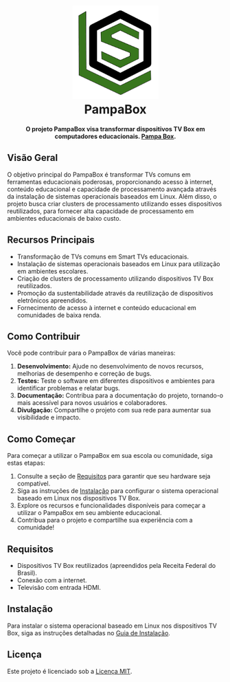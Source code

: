 <h1 align="center">
  <br>
  <img src="./images/lospampa_icon.png" width="200"></a>
  <br>
  PampaBox
  <br>
</h1>
<h4 align="center">O projeto PampaBox visa transformar dispositivos TV Box em computadores educacionais. <a href="#" target="_blank">Pampa Box</a>.</h4>

## Visão Geral

O objetivo principal do PampaBox é transformar TVs comuns em ferramentas educacionais poderosas, proporcionando acesso à internet, conteúdo educacional e capacidade de processamento avançada através da instalação de sistemas operacionais baseados em Linux. Além disso, o projeto busca criar clusters de processamento utilizando esses dispositivos reutilizados, para fornecer alta capacidade de processamento em ambientes educacionais de baixo custo.

## Recursos Principais

- Transformação de TVs comuns em Smart TVs educacionais.
- Instalação de sistemas operacionais baseados em Linux para utilização em ambientes escolares.
- Criação de clusters de processamento utilizando dispositivos TV Box reutilizados.
- Promoção da sustentabilidade através da reutilização de dispositivos eletrônicos apreendidos.
- Fornecimento de acesso à internet e conteúdo educacional em comunidades de baixa renda.

## Como Contribuir

Você pode contribuir para o PampaBox de várias maneiras:

1. **Desenvolvimento:** Ajude no desenvolvimento de novos recursos, melhorias de desempenho e correção de bugs.
2. **Testes:** Teste o software em diferentes dispositivos e ambientes para identificar problemas e relatar bugs.
3. **Documentação:** Contribua para a documentação do projeto, tornando-o mais acessível para novos usuários e colaboradores.
4. **Divulgação:** Compartilhe o projeto com sua rede para aumentar sua visibilidade e impacto.

## Como Começar

Para começar a utilizar o PampaBox em sua escola ou comunidade, siga estas etapas:

1. Consulte a seção de [Requisitos](#requisitos) para garantir que seu hardware seja compatível.
2. Siga as instruções de [Instalação](#instalação) para configurar o sistema operacional baseado em Linux nos dispositivos TV Box.
3. Explore os recursos e funcionalidades disponíveis para começar a utilizar o PampaBox em seu ambiente educacional.
4. Contribua para o projeto e compartilhe sua experiência com a comunidade!

## Requisitos

- Dispositivos TV Box reutilizados (apreendidos pela Receita Federal do Brasil).
- Conexão com a internet.
- Televisão com entrada HDMI.

## Instalação

Para instalar o sistema operacional baseado em Linux nos dispositivos TV Box, siga as instruções detalhadas no [Guia de Instalação](docs/installation.md).

## Licença

Este projeto é licenciado sob a [Licença MIT](LICENSE).